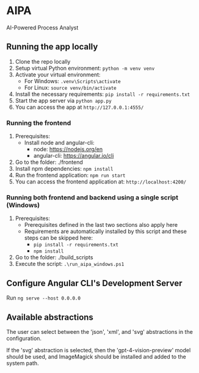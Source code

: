 # AIPA
AI-Powered Process Analyst 

## Running the app locally 
1. Clone the repo locally
2. Setup virtual Python environment: `python -m venv venv`
3. Activate your virtual environment:
    * For Windows: `.venv\Scripts\activate`
    * For Linux: `source venv/bin/activate`
4. Install the necessary requirements: `pip install -r requirements.txt`
5. Start the app server via `python app.py`
6. You can access the app at `http://127.0.0.1:4555/`

### Running the frontend
1. Prerequisites:
   - Install node and angular-cli:
     - node: https://nodejs.org/en
     - angular-cli: https://angular.io/cli
2. Go to the folder: ./frontend
3. Install npm dependencies: `npm install`
4. Run the frontend application: `npm run start`
5. You can access the frontend application at: `http://localhost:4200/`

### Running both frontend and backend using a single script (Windows)
1. Prerequisites:
   - Prerequisites defined in the last two sections also apply here
   - Requirements are automatically installed by this script and these steps can be skipped here:
     - `pip install -r requirements.txt`
     - `npm install`
2. Go to the folder: ./build_scripts
3. Execute the script: `.\run_aipa_windows.ps1`

## Configure Angular CLI's Development Server
Run `ng serve --host 0.0.0.0`

## Available abstractions
The user can select between the 'json', 'xml', and 'svg' abstractions in the configuration.

If the 'svg' abstraction is selected, then the 'gpt-4-vision-preview' model should be used,
and ImageMagick should be installed and added to the system path.

